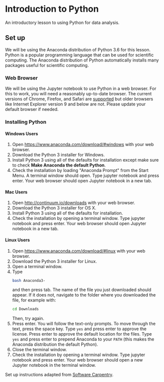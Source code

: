 # Introduction to Python
An introductory lesson to using Python for data analysis. 

## Set up
We will be using the Anaconda distribution of Python 3.6 for this lesson. 
Python is a popular programming language that can be used for scientific 
computing. The Anaconda distribution of Python automatically installs 
many packages useful for scientific computing.

### Web Browser
We will be using the Jupyter notebook to use Python in a web browser. 
For this to work, you will need a reasonably up-to-date browser. The 
current versions of Chrome, Firefox, and Safari are 
[supported](https://jupyter-notebook.readthedocs.io/en/stable/notebook.html#browser-compatibility)
but older  browsers like Internet Explorer version 9 and below are not. 
Please update your default browser if needed.

### Installing Python

#### Windows Users

1. Open https://www.anaconda.com/download/#windows with your web 
browser.
2. Download the Python 3 installer for Windows.
3. Install Python 3 using all of the defaults for installation except 
make sure to check **Make Anaconda the default Python**.
4. Check the installation by loading "Anaconda Prompt" from the Start 
Menu. A terminal window should open. Type jupyter notebook and press 
enter. Your web browser should open Jupyter notebook in a new tab.

#### Mac Users
1. Open http://continuum.io/downloads with your web browser.
2. Download the Python 3 installer for OS X.
3. Install Python 3 using all of the defaults for installation.
4. Check the installation by opening a terminal window. Type jupyter 
notebook and press enter. Your web browser should open Jupyter notebook 
in a new tab.

#### Linux Users
1. Open https://www.anaconda.com/download/#linux with your web browser.
2. Download the Python 3 installer for Linux.
3. Open a terminal window.
4. Type
    ````bash
    bash Anaconda3-
    ````
    and then press tab. The name of the file you just downloaded should appear.
    If it does not, navigate to the folder where you downloaded the 
    file, for example with:
    ````bash
    cd Downloads
    ````
    Then, try again.
5. Press enter. You will follow the text-only prompts. To move through 
the text, press the space key. Type `yes` and press enter to approve the 
license. Press enter to approve the default location for the files. Type 
`yes` and press enter to prepend Anaconda to your `PATH` (this makes the 
Anaconda distribution the default Python).
6. Close the terminal window.  
7. Check the installation by opening a terminal window. Type jupyter 
notebook and press enter. Your web browser should open a new Jupyter 
notebook in the terminal window. 


Set up instructions adapted from [Software 
Carpentry](https://software-carpentry.org/). 
